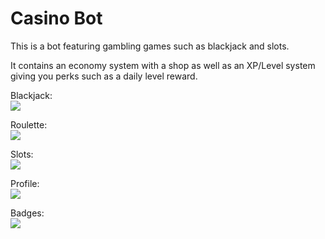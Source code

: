 # Casino Bot

This is a bot featuring gambling games such as blackjack and slots. 

It contains an economy system with a shop as well as an XP/Level system giving you perks such as a daily level reward.

Blackjack:  
![](https://i.imgur.com/vgokimI.png)
  
Roulette:  
![](https://i.imgur.com/FVsN56y.png)
  
Slots:  
![](https://i.imgur.com/ndujf3c.png)
  
Profile:  
![](https://i.imgur.com/04vA481.png)
  
Badges:  
![](https://i.imgur.com/P3YlZeM.png)
